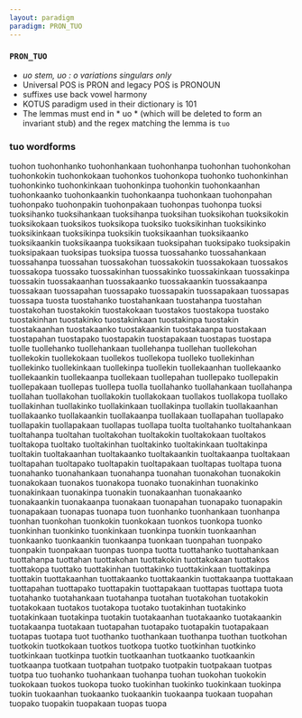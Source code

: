 ```yaml
---
layout: paradigm
paradigm: PRON_TUO
---
```

### ` PRON_TUO `

* _uo stem, uo : o variations singulars only_
* Universal POS is PRON and legacy POS is PRONOUN
* suffixes use back vowel harmony
* KOTUS paradigm used in their dictionary is 101
* The lemmas must end in * uo * (which will be deleted to form an invariant stub) and the regex matching the lemma is ` tuo `

### tuo wordforms

tuohon
tuohonhanko
tuohonhankaan
tuohonhanpa
tuohonhan
tuohonkohan
tuohonkokin
tuohonkokaan
tuohonkos
tuohonkopa
tuohonko
tuohonkinhan
tuohonkinko
tuohonkinkaan
tuohonkinpa
tuohonkin
tuohonkaanhan
tuohonkaanko
tuohonkaankin
tuohonkaanpa
tuohonkaan
tuohonpahan
tuohonpako
tuohonpakin
tuohonpakaan
tuohonpas
tuohonpa
tuoksi
tuoksihanko
tuoksihankaan
tuoksihanpa
tuoksihan
tuoksikohan
tuoksikokin
tuoksikokaan
tuoksikos
tuoksikopa
tuoksiko
tuoksikinhan
tuoksikinko
tuoksikinkaan
tuoksikinpa
tuoksikin
tuoksikaanhan
tuoksikaanko
tuoksikaankin
tuoksikaanpa
tuoksikaan
tuoksipahan
tuoksipako
tuoksipakin
tuoksipakaan
tuoksipas
tuoksipa
tuossa
tuossahanko
tuossahankaan
tuossahanpa
tuossahan
tuossakohan
tuossakokin
tuossakokaan
tuossakos
tuossakopa
tuossako
tuossakinhan
tuossakinko
tuossakinkaan
tuossakinpa
tuossakin
tuossakaanhan
tuossakaanko
tuossakaankin
tuossakaanpa
tuossakaan
tuossapahan
tuossapako
tuossapakin
tuossapakaan
tuossapas
tuossapa
tuosta
tuostahanko
tuostahankaan
tuostahanpa
tuostahan
tuostakohan
tuostakokin
tuostakokaan
tuostakos
tuostakopa
tuostako
tuostakinhan
tuostakinko
tuostakinkaan
tuostakinpa
tuostakin
tuostakaanhan
tuostakaanko
tuostakaankin
tuostakaanpa
tuostakaan
tuostapahan
tuostapako
tuostapakin
tuostapakaan
tuostapas
tuostapa
tuolle
tuollehanko
tuollehankaan
tuollehanpa
tuollehan
tuollekohan
tuollekokin
tuollekokaan
tuollekos
tuollekopa
tuolleko
tuollekinhan
tuollekinko
tuollekinkaan
tuollekinpa
tuollekin
tuollekaanhan
tuollekaanko
tuollekaankin
tuollekaanpa
tuollekaan
tuollepahan
tuollepako
tuollepakin
tuollepakaan
tuollepas
tuollepa
tuolla
tuollahanko
tuollahankaan
tuollahanpa
tuollahan
tuollakohan
tuollakokin
tuollakokaan
tuollakos
tuollakopa
tuollako
tuollakinhan
tuollakinko
tuollakinkaan
tuollakinpa
tuollakin
tuollakaanhan
tuollakaanko
tuollakaankin
tuollakaanpa
tuollakaan
tuollapahan
tuollapako
tuollapakin
tuollapakaan
tuollapas
tuollapa
tuolta
tuoltahanko
tuoltahankaan
tuoltahanpa
tuoltahan
tuoltakohan
tuoltakokin
tuoltakokaan
tuoltakos
tuoltakopa
tuoltako
tuoltakinhan
tuoltakinko
tuoltakinkaan
tuoltakinpa
tuoltakin
tuoltakaanhan
tuoltakaanko
tuoltakaankin
tuoltakaanpa
tuoltakaan
tuoltapahan
tuoltapako
tuoltapakin
tuoltapakaan
tuoltapas
tuoltapa
tuona
tuonahanko
tuonahankaan
tuonahanpa
tuonahan
tuonakohan
tuonakokin
tuonakokaan
tuonakos
tuonakopa
tuonako
tuonakinhan
tuonakinko
tuonakinkaan
tuonakinpa
tuonakin
tuonakaanhan
tuonakaanko
tuonakaankin
tuonakaanpa
tuonakaan
tuonapahan
tuonapako
tuonapakin
tuonapakaan
tuonapas
tuonapa
tuon
tuonhanko
tuonhankaan
tuonhanpa
tuonhan
tuonkohan
tuonkokin
tuonkokaan
tuonkos
tuonkopa
tuonko
tuonkinhan
tuonkinko
tuonkinkaan
tuonkinpa
tuonkin
tuonkaanhan
tuonkaanko
tuonkaankin
tuonkaanpa
tuonkaan
tuonpahan
tuonpako
tuonpakin
tuonpakaan
tuonpas
tuonpa
tuotta
tuottahanko
tuottahankaan
tuottahanpa
tuottahan
tuottakohan
tuottakokin
tuottakokaan
tuottakos
tuottakopa
tuottako
tuottakinhan
tuottakinko
tuottakinkaan
tuottakinpa
tuottakin
tuottakaanhan
tuottakaanko
tuottakaankin
tuottakaanpa
tuottakaan
tuottapahan
tuottapako
tuottapakin
tuottapakaan
tuottapas
tuottapa
tuota
tuotahanko
tuotahankaan
tuotahanpa
tuotahan
tuotakohan
tuotakokin
tuotakokaan
tuotakos
tuotakopa
tuotako
tuotakinhan
tuotakinko
tuotakinkaan
tuotakinpa
tuotakin
tuotakaanhan
tuotakaanko
tuotakaankin
tuotakaanpa
tuotakaan
tuotapahan
tuotapako
tuotapakin
tuotapakaan
tuotapas
tuotapa
tuot
tuothanko
tuothankaan
tuothanpa
tuothan
tuotkohan
tuotkokin
tuotkokaan
tuotkos
tuotkopa
tuotko
tuotkinhan
tuotkinko
tuotkinkaan
tuotkinpa
tuotkin
tuotkaanhan
tuotkaanko
tuotkaankin
tuotkaanpa
tuotkaan
tuotpahan
tuotpako
tuotpakin
tuotpakaan
tuotpas
tuotpa
tuo
tuohanko
tuohankaan
tuohanpa
tuohan
tuokohan
tuokokin
tuokokaan
tuokos
tuokopa
tuoko
tuokinhan
tuokinko
tuokinkaan
tuokinpa
tuokin
tuokaanhan
tuokaanko
tuokaankin
tuokaanpa
tuokaan
tuopahan
tuopako
tuopakin
tuopakaan
tuopas
tuopa

